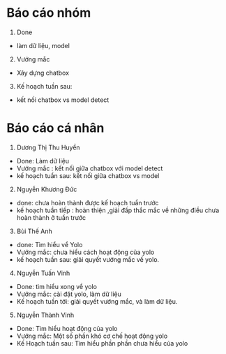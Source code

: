 # Báo cáo nhóm

1. Done
* làm dữ liệu, model
2. Vướng mắc
* Xây dựng chatbox
3. Kế hoạch tuần sau:
* kết nối chatbox vs model detect

# Báo cáo cá nhân

1. Dương Thị Thu Huyền
* Done: Làm dữ liệu
* Vướng mắc : kết nối giữa chatbox với model detect
* kế hoạch tuần sau: kết nối giữa chatbox vs model

2. Nguyễn Khương Đức
* done: chưa hoàn thành được kế hoạch tuần trước
* kế hoạch tuần tiếp : hoàn thiện ,giải đấp thắc mắc về những điều chưa hoàn thành ở tuần trước

3. Bùi Thế Anh
* done: Tìm hiểu về Yolo
* Vướng mắc: chưa hiểu cách hoạt động của yolo
* kế hoạch tuần sau: giải quyết vướng mắc về yolo.

4. Nguyễn Tuấn Vinh
* Done: tìm hiều xong về yolo
* Vướng mắc: cài đặt yolo, làm dữ liệu
* Kế hoạch tuần tới: giải quyết vướng mắc, và làm dữ liệu.

5. Nguyễn Thành Vinh
- Done: Tìm hiểu hoạt động của yolo
- Vướng mắc: Một số phần khó cơ chế hoạt động yolo
- Kế Hoạch tuần sau: Tìm hiểu phần phần chưa hiểu của yolo

